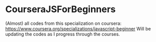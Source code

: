 # CourseraJSForBeginners
(Almost) all codes from this specialization on coursera: https://www.coursera.org/specializations/javascript-beginner
Will be updating the codes as I progress through the courses.
